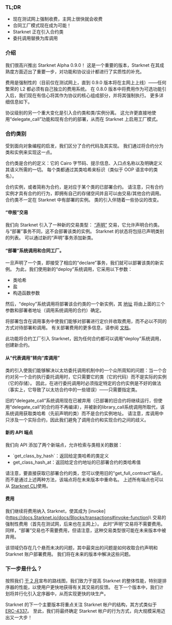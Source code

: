 ### TL;DR

* 现在测试网上强制收费，主网上很快就会收费
* 合同工厂模式现在成为可能！
* Starknet 正在引入合约类
* 委托调用替换为库调用

### 介绍

我们很高兴推出 Starknet Alpha 0.9.0！ 这是一个重要的版本，Starknet 在其成熟度方面迈出了重要一步，对功能和协议设计都进行了实质性的补充。

费用是强制性的（目前仅在测试网上，直到 0.9.0 版本将在主网上上线）——任何繁荣的 L2 都必须有自己独立的费用系统。 在 0.8.0 版本中将费用作为可选功能引入后，我们现在有信心将其作为协议的核心组成部分，并将其强制执行。 更多详细信息如下。

协议级别的另一个重大变化是引入合约类和类/实例分离。 这允许更直接地使用“delegate_call”功能和现有合约的部署，从而在 Starknet 上启用工厂模式。

### 合约类别

受到面向对象编程的启发，我们区分了合约代码及其实现。 我们通过将合约分为类和实例来实现这一点。

合约类是合约的定义：它的 Cairo 字节码、提示信息、入口点名称以及明确定义其语义所需的一切。 每个类都通过其类哈希来标识（类似于 OOP 语言中的类名）。

合约实例，或者简称为合约，是对应于某个类的已部署合约。 请注意，只有合约实例才具有合约的行为，即拥有自己的存储空间并且可以由交易/其他合约调用。 合约类不一定在 Starknet 中有部署的实例。 类的引入伴随着一些协议的改变。

#### “申报”交易

我们向 Starknet 引入了一种新的交易类型： [“声明”](https://docs.starknet.io/docs/Blocks/transactions#declare-transaction) 交易，它允许声明合约类。 与“部署”事务不同，这不会部署该类的实例。 Starknet 的状态将包括已声明类别的列表。 可以通过新的“声明”事务添加新类。

#### “部署”系统调用和合同工厂。

一旦声明了一个类，即接受了相应的“declare”事务，我们就可以部署该类的新实例。 为此，我们使用新的“deploy”系统调用，它采用以下参数：

* 类哈希
* 盐
* 构造函数参数

然后，“deploy”系统调用将部署该合约类的一个新实例，其 [地址](https://docs.starknet.io/docs/Contracts/contract-address) 将由上面的三个参数和部署者地址（调用系统调用的合约）确定。

将部署包含在调用事务中使我们能够对部署进行定价并收取费用，而不必以不同的方式对待部署和调用。 有关部署费用的更多信息，请参阅 [文档](https://docs.starknet.io/docs/Fees/fee-mechanism#deployed-contracts)。

此功能将合约工厂引入 Starknet，因为任何合约都可以调用“deploy”系统调用，创建新合约。

#### 从“代表调用”转向“库调用”

类的引入使我们能够解决以太坊委托调用机制中的一个众所周知的问题：当一个合约对另一个合约执行委托调用时，它只需要它的类（它的代码）而不是实际的实例（它的存储）。 因此，在进行委托调用时必须指定特定的合约实例是不好的做法（事实上，它导致了以太坊合约中的一些错误）——只需要指定类。

旧的“delegate_call”系统调用现在已被弃用（已部署的旧合约将继续运行，但使用“delegate_call”的合约将不再编译），并被新的library_call系统调用所取代，该系统调用获取类哈希（先前声明的类）而不是合约实例地址。 请注意，库调用中只涉及一个实际合约，因此我们避免了调用合约和实现合约之间的歧义。

#### 新的 API 端点

我们向 API 添加了两个新端点，允许检索与类相关的数据：

* \`get_class_by_hash\`：返回给定类哈希的类定义
* get_class_hash_at：返回给定合约地址的已部署合约的类哈希值

请注意，要直接获取已部署合约的类，您可以使用旧的“get_full_contract”端点，而不是通过上述两种方法，该端点将在未来版本中重命名。 上述所有端点也可以从 [Starknet CLI](https://docs.starknet.io/docs/CLI/commands)使用。

#### 费用

我们继续将费用纳入 Starknet，使其成为 \[invoke](https://docs.Starknet.io/docs/Blocks/transactions#invoke-function)\ 交易的强制性费用（首先在测试网，后来也在主网上）。 此时“声明”交易将不需要费用。 同样，“部署”交易也不需要费用，但请注意，这种交易类型很可能在未来版本中被弃用。

该领域仍存在几个悬而未决的问题，其中最突出的问题是如何收取合约声明和 Starknet 账户部署费用。 我们将在未来的版本中解决这些问题。

### 下一步是什么？

按照我们 [于 2 月](https://medium.com/starkware/starknet-on-to-the-next-challenge-96a39de7717)宣布的路线图，我们致力于提高 Starknet 的整体性能，特别是排序器的性能，以使用户更快地获得有关其交易的反馈。 在下一个版本中，我们计划将并行化引入定序器中，从而实现更快的块生产。

Starknet 的下一个主要版本将重点关注 Starknet 帐户的结构，其方式类似于 [ERC-4337](https://medium.com/infinitism/erc-4337-account-abstraction-without-ethereum-protocol-changes-d75c9d94dc4a)。 至此，我们将最终确定 Starknet 帐户的行为方式，向大规模采用迈出又一大步！